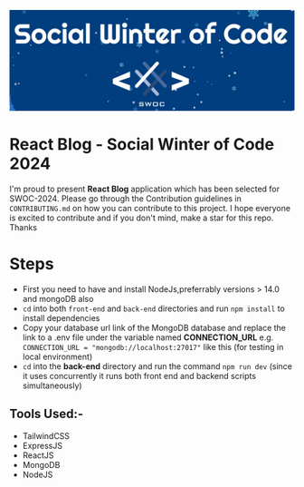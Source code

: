 ![swoc2024 Banner](./swoc.jpg)
# React Blog - Social Winter of Code 2024
I'm proud to present **React Blog** application which has been selected for SWOC-2024. Please go through the Contribution guidelines in `CONTRIBUTING.md` on how you can contribute to this project. I hope everyone is excited to contribute and if you don't mind, make a star for this repo. Thanks

# Steps
- First you need to have and install NodeJs,preferrably versions > 14.0 and mongoDB also
- `cd` into both `front-end` and `back-end` directories and run `npm install` to install dependencies 
- Copy your database url link of the MongoDB database and replace the link to a .env file under the variable named **CONNECTION_URL** e.g. `CONNECTION_URL = "mongodb://localhost:27017"` like this (for testing in local environment)
- `cd` into the **back-end** directory and run the command `npm run dev` (since it uses concurrently it runs both front end and backend scripts simultaneously)  

## Tools Used:-
- TailwindCSS
- ExpressJS
- ReactJS
- MongoDB
- NodeJS